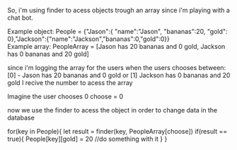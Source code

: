 So, i'm using finder to acess objects trough an array since i'm playing with a chat bot.

Example object: People = {"Jason":{ "name":"Jason", "bananas":20, "gold": 0},"Jackson":{"name":"Jackson","bananas":0,"gold":0}}      
Example array: PeopleArray = [Jason has 20 bananas and 0 gold, Jackson has 0 bananas and 20 gold]

since i'm logging the array for the users when the users chooses between: 
[0] - Jason has 20 bananas and 0 gold 
or 
[1] Jackson has 0 bananas and 20 gold
I recive the number to acess the array

Imagine the user chooses 0 
choose = 0

now we use the finder to acess the object in order to change data in the database

for(key in People){
  let result = finder(key, PeopleArray[choose])
  if(result == true){
    People[key][gold] = 20
    //do something with it
  }
}
